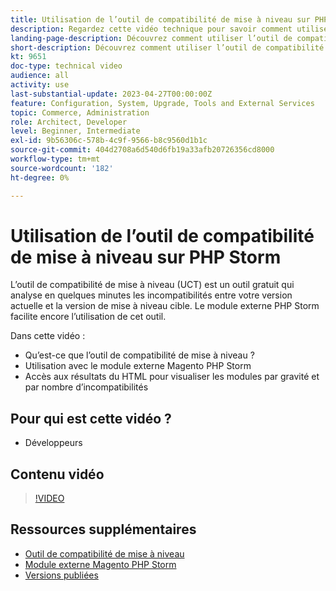 ```yaml
---
title: Utilisation de l’outil de compatibilité de mise à niveau sur PHP Storm
description: Regardez cette vidéo technique pour savoir comment utiliser l’outil de compatibilité de mise à niveau avec le module externe PHP Storm.
landing-page-description: Découvrez comment utiliser l’outil de compatibilité de mise à niveau avec le module externe PHP Storm afin de faciliter l’identification et la résolution des incompatibilités.
short-description: Découvrez comment utiliser l’outil de compatibilité de mise à niveau avec le module externe PHP Storm afin de faciliter l’identification et la résolution des incompatibilités.
kt: 9651
doc-type: technical video
audience: all
activity: use
last-substantial-update: 2023-04-27T00:00:00Z
feature: Configuration, System, Upgrade, Tools and External Services
topic: Commerce, Administration
role: Architect, Developer
level: Beginner, Intermediate
exl-id: 9b56306c-578b-4c9f-9566-b8c9560d1b1c
source-git-commit: 404d2708a6d540d6fb19a33afb20726356cd8000
workflow-type: tm+mt
source-wordcount: '182'
ht-degree: 0%

---
```


# Utilisation de l’outil de compatibilité de mise à niveau sur PHP Storm

L’outil de compatibilité de mise à niveau (UCT) est un outil gratuit qui analyse en quelques minutes les incompatibilités entre votre version actuelle et la version de mise à niveau cible. Le module externe PHP Storm facilite encore l’utilisation de cet outil.

Dans cette vidéo :

- Qu’est-ce que l’outil de compatibilité de mise à niveau ?
- Utilisation avec le module externe Magento PHP Storm
- Accès aux résultats du HTML pour visualiser les modules par gravité et par nombre d’incompatibilités

## Pour qui est cette vidéo ?

- Développeurs

## Contenu vidéo

>[!VIDEO](https://video.tv.adobe.com/v/340150?quality=12&learn=on)

## Ressources supplémentaires

- [Outil de compatibilité de mise à niveau](https://experienceleague.adobe.com/docs/commerce-operations/upgrade-guide/upgrade-compatibility-tool/overview.html)
- [Module externe Magento PHP Storm](https://plugins.jetbrains.com/plugin/8024-magento-phpstorm)
- [Versions publiées](https://experienceleague.adobe.com/docs/commerce-operations/release/versions.html)
